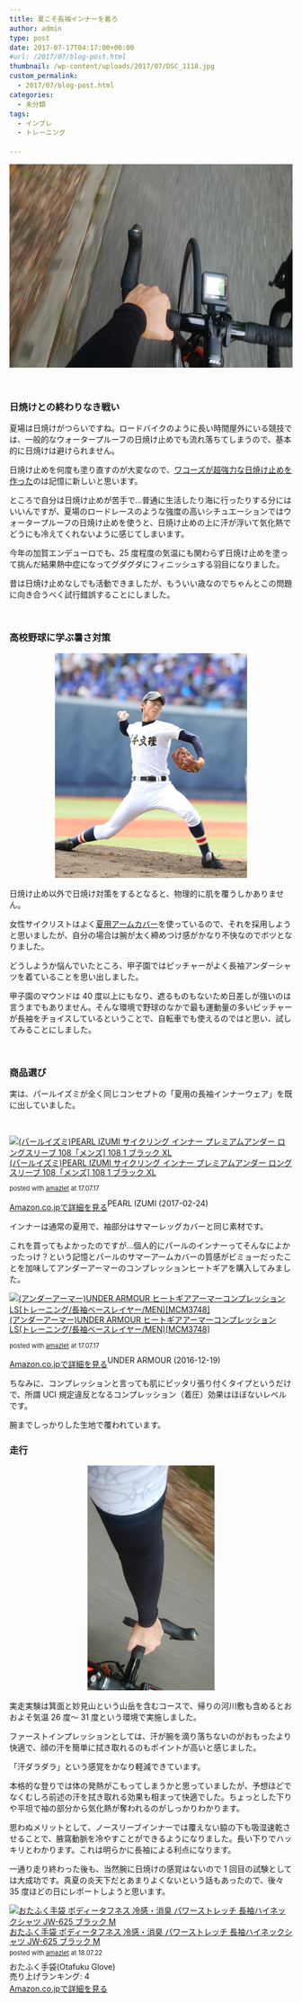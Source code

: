 ```yaml
---
title: 夏こそ長袖インナーを着ろ
author: admin
type: post
date: 2017-07-17T04:17:00+00:00
#url: /2017/07/blog-post.html
thumbnail: /wp-content/uploads/2017/07/DSC_1118.jpg
custom_permalink:
  - 2017/07/blog-post.html
categories:
  - 未分類
tags:
  - インプレ
  - トレーニング

---
```


<div class="separator" style="clear: both; text-align: center;">
  <img src="/wp-content/uploads/2017/07/DSC_1118.jpg" width="640" height="362" border="0" data-original-height="906" data-original-width="1600" />
</div>

<div class="separator" style="clear: both; text-align: center;">

</div>

&nbsp;

### 日焼けとの終わりなき戦い

夏場は日焼けがつらいですね。ロードバイクのように長い時間屋外にいる競技では、一般的なウォータープルーフの日焼け止めでも流れ落ちてしまうので、基本的に日焼けは避けられません。

日焼け止めを何度も塗り直すのが大変なので、<a href="http://amzn.to/2txaJVz" target="_blank" rel="noopener">ワコーズが超強力な日焼け止めを作った</a>のは記憶に新しいと思います。

ところで自分は日焼け止めが苦手で…普通に生活したり海に行ったりする分にはいいんですが、夏場のロードレースのような強度の高いシチュエーションではウォータープルーフの日焼け止めを使うと、日焼け止めの上に汗が浮いて気化熱でどうにも冷えてくれないように感じてしまいます。

今年の加賀エンデューロでも、25 度程度の気温にも関わらず日焼け止めを塗って挑んだ結果熱中症になってグダグダにフィニッシュする羽目になりました。

昔は日焼け止めなしでも活動できましたが、もういい歳なのでちゃんとこの問題に向き合うべく試行錯誤することにしました。

&nbsp;

### 高校野球に学ぶ暑さ対策

<div class="separator" style="clear: both; text-align: center;">
  <img src="/wp-content/uploads/2017/07/82cda2205c50bda27dff3e868d4a2cbc.jpg" width="342" height="400" border="0" data-original-height="1600" data-original-width="1373" />
</div>

日焼け止め以外で日焼け対策をするとなると、物理的に肌を覆うしかありません。

女性サイクリストはよく<a href="http://amzn.to/2tx4mS1" target="_blank" rel="noopener">夏用アームカバー</a>を使っているので、それを採用しようと思いましたが、自分の場合は腕が太く締めつけ感がかなり不快なのでボツとなりました。

どうしようか悩んでいたところ、甲子園ではピッチャーがよく長袖アンダーシャツを着ていることを思い出しました。

甲子園のマウンドは 40 度以上にもなり、遮るものもないため日差しが強いのは言うまでもありません。そんな環境で野球のなかで最も運動量の多いピッチャーが長袖をチョイスしているということで、自転車でも使えるのではと思い、試してみることにしました。

&nbsp;

### 商品選び

実は、パールイズミが全く同じコンセプトの「夏用の長袖インナーウェア」を既に出していました。

&nbsp;

<div class="amazlet-box" style="margin-bottom: 0px;">
  <div class="amazlet-image" style="float: left; margin: 0px 12px 1px 0px;">
    <a href="http://www.amazon.co.jp/exec/obidos/ASIN/B00R5QVRPY/gensobunya-22/ref=nosim/" target="_blank" rel="noopener" name="amazletlink"><img style="border: none;" src="https://images-fe.ssl-images-amazon.com/images/I/41BBwmbjyRL._SL160_.jpg" alt="(パールイズミ)PEARL IZUMI サイクリング インナー プレミアムアンダー ロングスリーブ 108「メンズ] 108 1 ブラック XL" /></a>
  </div>

  <div class="amazlet-info" style="line-height: 120%; margin-bottom: 10px;">
    <div class="amazlet-name" style="line-height: 120%; margin-bottom: 10px;">
    <a href="http://www.amazon.co.jp/exec/obidos/ASIN/B00R5QVRPY/gensobunya-22/ref=nosim/" target="_blank" rel="noopener" name="amazletlink">(パールイズミ)PEARL IZUMI サイクリング インナー プレミアムアンダー ロングスリーブ 108「メンズ] 108 1 ブラック XL</a></p>
      <div class="amazlet-powered-date" style="font-size: 80%; line-height: 120%; margin-top: 5px;">
      posted with <a title="amazlet" href="http://www.amazlet.com/" target="_blank" rel="noopener">amazlet</a> at 17.07.17
      </div>
    </div>
  </div>
</div>

<div class="amazlet-detail">
PEARL IZUMI (2017-02-24)
  <div class="amazlet-sub-info" style="float: left;">
    <div class="amazlet-link" style="margin-top: 5px;">
    <a href="http://www.amazon.co.jp/exec/obidos/ASIN/B00R5QVRPY/gensobunya-22/ref=nosim/" target="_blank" rel="noopener" name="amazletlink">Amazon.co.jpで詳細を見る</a>
    </div>
  </div>
  <div class="amazlet-footer" style="clear: left;">
  </div>
</div>

インナーは通常の夏用で、袖部分はサマーレッグカバーと同じ素材です。

これを買ってもよかったのですが…個人的にパールのインナーってそんなによかったっけ？という記憶とパールのサマーアームカバーの質感がビミョーだったことを加味してアンダーアーマーのコンプレッションヒートギアを購入してみました。

<div class="amazlet-box" style="margin-bottom: 0px;">
  <div class="amazlet-image" style="float: left; margin: 0px 12px 1px 0px;">
    <a href="http://www.amazon.co.jp/exec/obidos/ASIN/B01BVBMYZA/gensobunya-22/ref=nosim/" target="_blank" rel="noopener" name="amazletlink"><img style="border: none;" src="https://images-fe.ssl-images-amazon.com/images/I/412f1yXT5BL._SL160_.jpg" alt="(アンダーアーマー)UNDER ARMOUR ヒートギアアーマーコンプレッションLS(トレーニング/長袖ベースレイヤー/MEN)[MCM3748]" /></a>
  </div>

  <div class="amazlet-info" style="line-height: 120%; margin-bottom: 10px;">
    <div class="amazlet-name" style="line-height: 120%; margin-bottom: 10px;">
    <a href="http://www.amazon.co.jp/exec/obidos/ASIN/B01BVBMYZA/gensobunya-22/ref=nosim/" target="_blank" rel="noopener" name="amazletlink">(アンダーアーマー)UNDER ARMOUR ヒートギアアーマーコンプレッションLS(トレーニング/長袖ベースレイヤー/MEN)[MCM3748]</a></p>
      <div class="amazlet-powered-date" style="font-size: 80%; line-height: 120%; margin-top: 5px;">
      posted with <a title="amazlet" href="http://www.amazlet.com/" target="_blank" rel="noopener">amazlet</a> at 17.07.17
      </div>
    </div>
  </div>
</div>

<div class="amazlet-detail">
UNDER ARMOUR (2016-12-19)
  <div class="amazlet-sub-info" style="float: left;">
    <div class="amazlet-link" style="margin-top: 5px;">
    <a href="http://www.amazon.co.jp/exec/obidos/ASIN/B01BVBMYZA/gensobunya-22/ref=nosim/" target="_blank" rel="noopener" name="amazletlink">Amazon.co.jpで詳細を見る</a>
    </div>
  </div>
  <div class="amazlet-footer" style="clear: left;">

  </div>
</div>

ちなみに、コンプレッションと言っても肌にピッタリ張り付くタイプというだけで、所謂 UCI 規定違反となるコンプレッション（着圧）効果はほぼないレベルです。

腕までしっかりした生地で覆われています。

### 走行

<div class="separator" style="clear: both; text-align: center;">
  <img src="/wp-content/uploads/2017/07/DSC_1119.jpg" width="226" height="400" border="0" data-original-height="1600" data-original-width="906" />
</div>

実走実験は箕面と妙見山という山岳を含むコースで、帰りの河川敷も含めるとおおよそ気温 26 度～ 31 度という環境で実施しました。

ファーストインプレッションとしては、汗が腕を滴り落ちないのがおもったより快適で、顔の汗を簡単に拭き取れるのもポイントが高いと感じました。

「汗ダラダラ」という感覚をかなり軽減できています。

本格的な登りでは体の発熱がこもってしまうかと思っていましたが、予想ほどでなくむしろ前述の汗を拭き取れる効果も相まって快適でした。ちょっとした下りや平坦で袖の部分から気化熱が奪われるのがしっかりわかります。

思わぬメリットとして、ノースリーブインナーでは覆えない脇の下も吸湿速乾させることで、腋窩動脈を冷やすことができるようになりました。長い下りでハッキリとわかります。これは明らかに長袖による利点になります。

一通り走り終わった後も、当然腕に日焼けの感覚はないので 1 回目の試験としては大成功です。真夏の炎天下だとあまりよくないという話もあったので、後々 35 度ほどの日にレポートしようと思います。

<div class="amazlet-box" style="margin-bottom:0px;"><div class="amazlet-image" style="float:left;margin:0px 12px 1px 0px;"><a href="http://www.amazon.co.jp/exec/obidos/ASIN/B00BV29520/gensobunya-22/ref=nosim/" name="amazletlink" target="_blank"><img src="https://images-fe.ssl-images-amazon.com/images/I/41NVtLy71rL._SL160_.jpg" alt="おたふく手袋 ボディータフネス 冷感・消臭 パワーストレッチ 長袖ハイネックシャツ JW-625 ブラック M" style="border: none;" /></a></div><div class="amazlet-info" style="line-height:120%; margin-bottom: 10px"><div class="amazlet-name" style="margin-bottom:10px;line-height:120%"><a href="http://www.amazon.co.jp/exec/obidos/ASIN/B00BV29520/gensobunya-22/ref=nosim/" name="amazletlink" target="_blank">おたふく手袋 ボディータフネス 冷感・消臭 パワーストレッチ 長袖ハイネックシャツ JW-625 ブラック M</a><div class="amazlet-powered-date" style="font-size:80%;margin-top:5px;line-height:120%">posted with <a href="http://www.amazlet.com/" title="amazlet" target="_blank">amazlet</a> at 18.07.22</div></div><div class="amazlet-detail">おたふく手袋(Otafuku Glove) <br />売り上げランキング: 4<br /></div><div class="amazlet-sub-info" style="float: left;"><div class="amazlet-link" style="margin-top: 5px"><a href="http://www.amazon.co.jp/exec/obidos/ASIN/B00BV29520/gensobunya-22/ref=nosim/" name="amazletlink" target="_blank">Amazon.co.jpで詳細を見る</a></div></div></div><div class="amazlet-footer" style="clear: left"></div></div>
